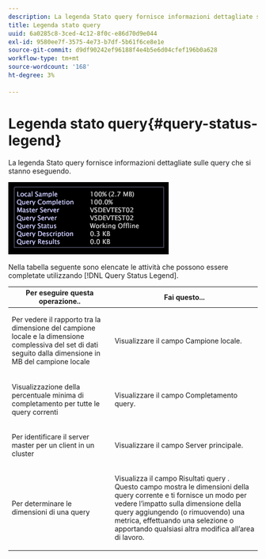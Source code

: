```yaml
---
description: La legenda Stato query fornisce informazioni dettagliate sulle query che si stanno eseguendo.
title: Legenda stato query
uuid: 6a0285c8-3ced-4c12-8f0c-e86d70d9e044
exl-id: 9580ee7f-3575-4e73-b7df-5b61f6ce8e1e
source-git-commit: d9df90242ef96188f4e4b5e6d04cfef196b0a628
workflow-type: tm+mt
source-wordcount: '168'
ht-degree: 3%

---
```


# Legenda stato query{#query-status-legend}

La legenda Stato query fornisce informazioni dettagliate sulle query che si stanno eseguendo.

![](assets/vis_StatusLegend.png)

Nella tabella seguente sono elencate le attività che possono essere completate utilizzando [!DNL Query Status Legend].

<table id="table_BD9330D4B3014A84B24EF0E71872F627"> 
 <thead> 
  <tr> 
   <th colname="col1" class="entry"> Per eseguire questa operazione.. </th> 
   <th colname="col2" class="entry"> Fai questo... </th> 
  </tr> 
 </thead>
 <tbody> 
  <tr> 
   <td colname="col1"> <p>Per vedere il rapporto tra la dimensione del campione locale e la dimensione complessiva del set di dati seguito dalla dimensione in MB del campione locale </p> </td> 
   <td colname="col2"> <p>Visualizzare il campo <span class="wintitle"> Campione locale</span>. </p> </td> 
  </tr> 
  <tr> 
   <td colname="col1"> <p>Visualizzazione della percentuale minima di completamento per tutte le query correnti </p> </td> 
   <td colname="col2"> <p>Visualizzare il campo <span class="wintitle"> Completamento query</span>. </p> </td> 
  </tr> 
  <tr> 
   <td colname="col1"> <p>Per identificare il server master per un client in un cluster </p> </td> 
   <td colname="col2"> <p>Visualizzare il campo <span class="wintitle"> Server principale</span>. </p> </td> 
  </tr> 
  <tr> 
   <td colname="col1"> <p>Per determinare le dimensioni di una query </p> </td> 
   <td colname="col2"> <p>Visualizza il campo <span class="wintitle"> Risultati query</span> . Questo campo mostra le dimensioni della query corrente e ti fornisce un modo per vedere l’impatto sulla dimensione della query aggiungendo (o rimuovendo) una metrica, effettuando una selezione o apportando qualsiasi altra modifica all’area di lavoro. </p> </td> 
  </tr> 
 </tbody> 
</table>
